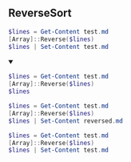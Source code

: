 ## ReverseSort
```ps1
$lines = Get-Content test.md
[Array]::Reverse($lines)
$lines | Set-Content test.md
```
<details open>
    <summary></summary>

```ps1
$lines = Get-Content test.md
[Array]::Reverse($lines)
$lines
```
```ps1
$lines = Get-Content test.md
[Array]::Reverse($lines)
$lines | Set-Content reversed.md
```
```ps1
$lines = Get-Content test.md
[Array]::Reverse($lines)
$lines | Set-Content test.md
```
</details>
